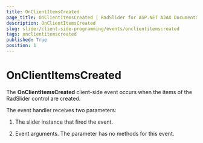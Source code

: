 ```yaml
---
title: OnClientItemsCreated
page_title: OnClientItemsCreated | RadSlider for ASP.NET AJAX Documentation
description: OnClientItemsCreated
slug: slider/client-side-programming/events/onclientitemscreated
tags: onclientitemscreated
published: True
position: 1
---
```


# OnClientItemsCreated

The **OnClientItemsCreated** client-side event occurs when the items of the RadSlider control are created.

The event handler receives two parameters:

1. The slider instance that fired the event.

1. Event arguments. The parameter has no methods for this event.
